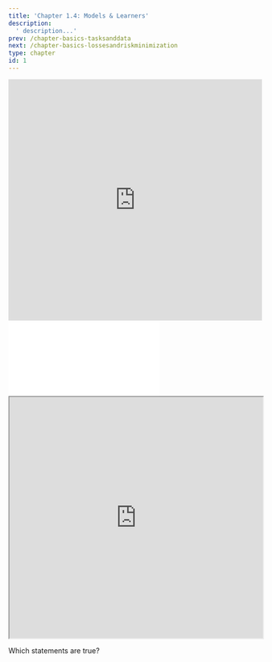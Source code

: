 ```yaml
---
title: 'Chapter 1.4: Models & Learners'
description:
  ' description...'
prev: /chapter-basics-tasksanddata
next: /chapter-basics-lossesandriskminimization
type: chapter
id: 1
---
```


<exercise id="1" title="Video Lecture">

<iframe width="100%" height="480" src="https://www.youtube.com/embed/UW1E4xO0hJQ" frameborder="0" allow="accelerometer; autoplay; encrypted-media; gyroscope; picture-in-picture" allowfullscreen></iframe>

</exercise>

<exercise id="2" title="Slides">

<object data="pdfs/slides-basics-learners.pdf" type="application/pdf" style="width:100%;height:480px">
    <embed src="pdfs/slides-basics-learners.pdf" type="application/pdf" />
</object>

</exercise>

<exercise id="3" title="Demo">

<iframe width="100%" height="480" src="https://jjallaire.github.io/deep-learning-with-r-notebooks/notebooks/2.1-a-first-look-at-a-neural-network.nb.html"></iframe>

</exercise>

<exercise id="4" title="Quiz">


Which statements are true?

<choice>

<opt text="We use the terms 'model' and 'hypothesis' synonymously." correct="true">

</opt>

<opt text="We use the terms 'learner' and 'inducer' synonymously." correct="true">

</opt>

<opt text="We use the terms 'model' and 'learner' synonymously.">

</opt>

<opt text="A learner takes the data set, does some computations on it and returns the model." correct="true">

</opt>



</choice>

</exercise>


